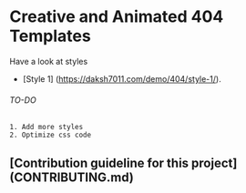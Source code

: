 # Creative and Animated 404 Templates
Have a look at styles 
 * [Style 1] (https://daksh7011.com/demo/404/style-1/).
###### TO-DO
    1. Add more styles
    2. Optimize css code
## [Contribution guideline for this project] (CONTRIBUTING.md)